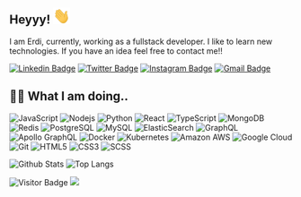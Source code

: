 ## Heyyy! <img src="https://raw.githubusercontent.com/erdkse/erdkse/main/wave.gif" width="30px">

I am Erdi, currently, working as a fullstack developer. I like to learn new technologies. If you have an idea feel free to contact me!!

[![Linkedin Badge](https://img.shields.io/badge/-erdkse-blue?style=flat&logo=Linkedin&logoColor=white&link=https://www.linkedin.com/in/erdkse/)](https://www.linkedin.com/in/erdkse/)
[![Twitter Badge](https://img.shields.io/badge/-eqeeqs-1DA1F2?style=flat&logo=twitter&logoColor=white&link=https://twitter.com/eqeeqs/)](https://twitter.com/eqeeqs)
[![Instagram Badge](https://img.shields.io/badge/-erdkse-8a3ab9?style=flat&logo=instagram&logoColor=white&link=https://instagram.com/erdkse/)](https://instagram.com/erdkse)
[![Gmail Badge](https://img.shields.io/badge/-erdikose8@gmail.com-BB001B?style=flat&logo=Gmail&logoColor=white&link=mailto:erdikose8@gmail.com)](mailto:erdikose8@gmail.com)

## 👨‍💻 What I am doing..

![JavaScript](https://img.shields.io/badge/-JavaScript-323330?style=flat&logo=javascript&logoColor=white)
![Nodejs](https://img.shields.io/badge/-Nodejs-68a063?style=flat&logo=Node.js&logoColor=white)
![Python](https://img.shields.io/badge/-Python-4B8BBE?style=flat&logo=Python&logoColor=white)
![React](https://img.shields.io/badge/-React-323330?style=flat&logo=react&logoColor=white)
![TypeScript](https://img.shields.io/badge/-TypeScript-007ACC?style=flat&logo=typescript&logoColor=white)
![MongoDB](https://img.shields.io/badge/-MongoDB-4DB33D?style=flat&logo=mongodb&logoColor=white)
![Redis](https://img.shields.io/badge/-Redis-D82C20?style=flat&logo=Redis&logoColor=white)
![PostgreSQL](https://img.shields.io/badge/-PostgreSQL-336791?style=flat&logo=postgresql&logoColor=white)
![MySQL](https://img.shields.io/badge/-MySQL-00758F?style=flat&logo=mysql&logoColor=white)
![ElasticSearch](https://img.shields.io/badge/-ElasticSearch-005571?style=flat&logo=elasticsearch&logoColor=white)
![GraphQL](https://img.shields.io/badge/-GraphQL-E10098?style=flat&logo=graphql&logoColor=white)
![Apollo GraphQL](https://img.shields.io/badge/-Apollo%20GraphQL-311C87?style=flat&logo=apollo-graphql&logoColor=white)
![Docker](https://img.shields.io/badge/-Docker-384d54?style=flat&logo=docker&logoColor=white)
![Kubernetes](https://img.shields.io/badge/-Kubernetes-326ce5?style=flat&logo=kubernetes&logoColor=white)
![Amazon AWS](https://img.shields.io/badge/Amazon%20AWS-FF9900?style=flat&logo=amazon-aws&logoColor=white)
![Google Cloud](https://img.shields.io/badge/Google%20Cloud-4285F4?style=flat&logo=google-cloud&logoColor=white)
![Git](https://img.shields.io/badge/-Git-f34f29?style=flat&logo=git&logoColor=white)
![HTML5](https://img.shields.io/badge/-HTML5-f06529?style=flat&logo=html5&logoColor=white)
![CSS3](https://img.shields.io/badge/-CSS3-264de4?style=flat&logo=css3&logoColor=white)
![SCSS](https://img.shields.io/badge/-SCSS-CC6699?style=flat&logo=sass&logoColor=white)

![Github Stats](https://github-readme-stats.vercel.app/api?username=erdkse&count_private=true&show_icons=true&include_all_commits=true&custom_title=erdkse%27s%20github%20stats&hide_border=true&line_height=28)
![Top Langs](https://github-readme-stats.vercel.app/api/top-langs/?username=erdkse&count_private=true&show_icons=true&include_all_commits=true&layout=compact&hide_border=true&langs_count=10)

![Visitor Badge](https://visitor-badge.laobi.icu/badge?page_id=erdkse.erdkse)
![](https://hit.yhype.me/github/profile?user_id=50548624)
